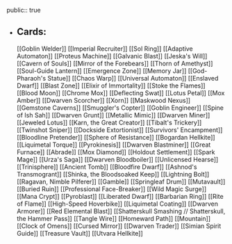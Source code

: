 public:: true
- ## Cards:
	[[Goblin Welder]]
	[[Imperial Recruiter]]
	[[Sol Ring]]
	[[Adaptive Automaton]]
	[[Proteus Machine]]
	[[Galvanic Blast]]
	[[Jeska's Will]]
	[[Cavern of Souls]]
	[[Mirror of the Forebears]]
	[[Thorn of Amethyst]]
	[[Soul-Guide Lantern]]
	[[Emergence Zone]]
	[[Memory Jar]]
	[[God-Pharaoh's Statue]]
	[[Chaos Warp]]
	[[Universal Automaton]]
	[[Enslaved Dwarf]]
	[[Blast Zone]]
	[[Elixir of Immortality]]
	[[Stoke the Flames]]
	[[Blood Moon]]
	[[Chrome Mox]]
	[[Deflecting Swat]]
	[[Lotus Petal]]
	[[Mox Amber]]
	[[Dwarven Scorcher]]
	[[Xorn]]
	[[Maskwood Nexus]]
	[[Gemstone Caverns]]
	[[Smuggler's Copter]]
	[[Goblin Engineer]]
	[[Spine of Ish Sah]]
	[[Dwarven Grunt]]
	[[Metallic Mimic]]
	[[Dwarven Miner]]
	[[Jeweled Lotus]]
	[[Karn, the Great Creator]]
	[[Tibalt's Trickery]]
	[[Twinshot Sniper]]
	[[Dockside Extortionist]]
	[[Survivors' Encampment]]
	[[Bloodline Pretender]]
	[[Sphere of Resistance]]
	[[Bogardan Hellkite]]
	[[Liquimetal Torque]]
	[[Pyrokinesis]]
	[[Dwarven Blastminer]]
	[[Great Furnace]]
	[[Abrade]]
	[[Mox Diamond]]
	[[Holdout Settlement]]
	[[Spark Mage]]
	[[Urza's Saga]]
	[[Dwarven Bloodboiler]]
	[[Unlicensed Hearse]]
	[[Trinisphere]]
	[[Ancient Tomb]]
	[[Bloodfire Dwarf]]
	[[Ashnod's Transmogrant]]
	[[Shinka, the Bloodsoaked Keep]]
	[[Lightning Bolt]]
	[[Ragavan, Nimble Pilferer]]
	[[Gamble]]
	[[Springleaf Drum]]
	[[Mutavault]]
	[[Buried Ruin]]
	[[Professional Face-Breaker]]
	[[Wild Magic Surge]]
	[[Mana Crypt]]
	[[Pyroblast]]
	[[Liberated Dwarf]]
	[[Barbarian Ring]]
	[[Rite of Flame]]
	[[High-Speed Hoverbike]]
	[[Liquimetal Coating]]
	[[Dwarven Armorer]]
	[[Red Elemental Blast]]
	[[Shatterskull Smashing // Shatterskull, the Hammer Pass]]
	[[Tangle Wire]]
	[[Homeward Path]]
	[[Mountain]]
	[[Clock of Omens]]
	[[Cursed Mirror]]
	[[Dwarven Trader]]
	[[Simian Spirit Guide]]
	[[Treasure Vault]]
	[[Utvara Hellkite]]

